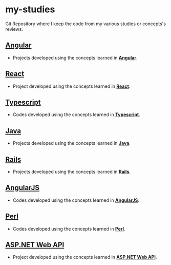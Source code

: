 # my-studies
Git Repository where I keep the code from my various studies or concepts's reviews.

## [Angular](https://github.com/anderson-81/my-studies/tree/master/angular)
* Projects developed using the concepts learned in [**Angular**](https://github.com/anderson-81/my-studies/tree/master/angular).
## [React](https://github.com/anderson-81/my-studies/tree/master/react)
* Project developed using the concepts learned in [**React**](https://github.com/anderson-81/my-studies/tree/master/react).
## [Typescript](https://github.com/anderson-81/my-studies/tree/master/typescript/typescript-studies)
* Codes developed using the concepts learned in [**Typescript**](https://github.com/anderson-81/my-studies/tree/master/typescript/typescript-studies).
## [Java](https://github.com/anderson-81/my-studies/tree/master/java)
* Projects developed using the concepts learned in [**Java**](https://github.com/anderson-81/my-studies/tree/master/java).
## [Rails](https://github.com/anderson-81/my-studies/tree/master/rails)
* Projects developed using the concepts learned in [**Rails**](https://github.com/anderson-81/my-studies/tree/master/rails).
## [AngularJS](https://github.com/anderson-81/my-studies/tree/master/angularjs)
* Codes developed using the concepts learned in [**AngularJS**](https://github.com/anderson-81/my-studies/tree/master/angularjs).
## [Perl](https://github.com/anderson-81/my-studies/tree/master/perl/PerlStudies)
* Codes developed using the concepts learned in [**Perl**](https://github.com/anderson-81/my-studies/tree/master/perl/PerlStudies).
## [ASP.NET Web API](https://github.com/anderson-81/my-studies/tree/master/webapi/BlogProject)
* Project developed using the concepts learned in [**ASP.NET Web API**](https://github.com/anderson-81/my-studies/tree/master/webapi/BlogProject).